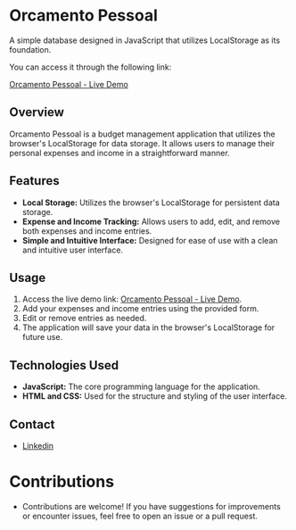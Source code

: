 # Orcamento Pessoal

A simple database designed in JavaScript that utilizes LocalStorage as its foundation.

You can access it through the following link:

[Orcamento Pessoal - Live Demo](https://soares-orcamento-pessoal.netlify.app/)

## Overview

Orcamento Pessoal is a budget management application that utilizes the browser's LocalStorage for data storage. It allows users to manage their personal expenses and income in a straightforward manner.

## Features

- **Local Storage:** Utilizes the browser's LocalStorage for persistent data storage.
- **Expense and Income Tracking:** Allows users to add, edit, and remove both expenses and income entries.
- **Simple and Intuitive Interface:** Designed for ease of use with a clean and intuitive user interface.

## Usage

1. Access the live demo link: [Orcamento Pessoal - Live Demo](https://soares-orcamento-pessoal.netlify.app/).
2. Add your expenses and income entries using the provided form.
3. Edit or remove entries as needed.
4. The application will save your data in the browser's LocalStorage for future use.

## Technologies Used

- **JavaScript:** The core programming language for the application.
- **HTML and CSS:** Used for the structure and styling of the user interface.

## Contact

- [Linkedin](http://www.linkedin.com/in/ojoaovsoares)

# Contributions

- Contributions are welcome! If you have suggestions for improvements or encounter issues, feel free to open an issue or a pull request.
